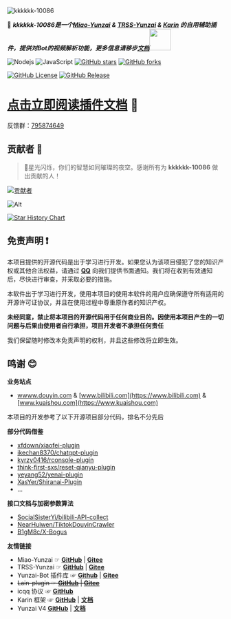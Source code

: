 ![kkkkkk-10086](https://socialify.git.ci/ikenxuan/kkkkkk-10086/image?font=Inter&forks=1&issues=1&language=1&name=1&owner=1&pattern=Plus&pulls=1&stargazers=1&theme=Auto)

🦄 _**kkkkkk-10086是一个[Miao-Yunzai](https://github.com/yoimiya-kokomi/Miao-Yunzai) & [TRSS-Yunzai](https://github.com/TimeRainStarSky/Yunzai) & [Karin](https://github.com/KarinJS/Karin) 的自用辅助插件，提供对Bot的视频解析功能，更多信息请移步[文档](https://ikenxuan.github.io/kkkkkk-10086)**_<img src="https://media.giphy.com/media/mGcNjsfWAjY5AEZNw6/giphy.gif" width="50">

![Nodejs](https://img.shields.io/badge/-Node.js-3C873A?style=flat&logo=Node.js&logoColor=white)
![JavaScript](https://img.shields.io/badge/-JavaScript-eed718?style=flat&logo=javascript&logoColor=ffffff)
[![GitHub stars](https://img.shields.io/github/stars/ikenxuan/kkkkkk-10086)](https://github.com/ikenxuan/kkkkkk-10086/stargazers)
[![GitHub forks](https://img.shields.io/github/forks/ikenxuan/kkkkkk-10086)](https://github.com/ikenxuan/kkkkkk-10086/network)

<div>

[![GitHub License](https://img.shields.io/github/license/ikenxuan/kkkkkk-10086)](https://github.com/ikenxuan/kkkkkk-10086/blob/master/LICENSE)
[![GitHub Release](https://img.shields.io/github/v/release/ikenxuan/kkkkkk-10086)](https://github.com/ikenxuan/kkkkkk-10086/releases)

<div>

# [点击立即阅读插件文档](https://ikenxuan.github.io/kkkkkk-10086/) 📖

反馈群：[795874649](http://qm.qq.com/cgi-bin/qm/qr?_wv=1027&k=S8y6baEcSkO6TEO5kEdfgmJhz79Oxdw5&authKey=ficWQytHGz3KIv5i0HpGbEeMBpABBXfjEMYRzo3ZwMV%2B0Y5mq8cC0Yxbczfa904H&noverify=0&group_code=795874649)

## 贡献者 🌟

> 🌟星光闪烁，你们的智慧如同璀璨的夜空。感谢所有为 **kkkkkk-10086** 做出贡献的人！

[![贡献者](https://contributors-img.web.app/image?repo=ikenxuan/kkkkkk-10086)](https://github.com/ikenxuan/kkkkkk-10086/graphs/contributors)

![Alt](https://repobeats.axiom.co/api/embed/3396f5ddc7a64da4b9089a4193c2cb3ba40588f7.svg 'Repobeats analytics image')

[![Star History Chart](https://api.star-history.com/svg?repos=ikenxuan/kkkkkk-10086&type=Date)](https://star-history.com/#ikenxuan/kkkkkk-10086&Date)

## 免责声明 ❗

本项目提供的开源代码是出于学习进行开发。如果您认为该项目侵犯了您的知识产权或其他合法权益，请通过 **[QQ](https://qm.qq.com/q/k6Up32hdWE)** 向我们提供书面通知。我们将在收到有效通知后，尽快进行审查，并采取必要的措施。

本软件出于学习进行开发，使用本项目的使用本软件的用户应确保遵守所有适用的开源许可证协议，并且在使用过程中尊重原作者的知识产权。

**未经同意，禁止将本项目的开源代码用于任何商业目的。因使用本项目产生的一切问题与后果由使用者自行承担，项目开发者不承担任何责任**

我们保留随时修改本免责声明的权利，并且这些修改将立即生效。

## 鸣谢 😊

**业务站点**

- [wwww.douyin.com](https://www.douyin.com) & [www.bilibili.com](https://www.bilibili.com) & [www.kuaishou.com](https://www.kuaishou.com)

本项目的开发参考了以下开源项目部分代码，排名不分先后

**部分代码借鉴**

- [xfdown/xiaofei-plugin](https://gitee.com/xfdown/xiaofei-plugin)
- [ikechan8370/chatgpt-plugin](https://github.com/ikechan8370/chatgpt-plugin)
- [kyrzy0416/rconsole-plugin](https://gitee.com/kyrzy0416/rconsole-plugin)
- [think-first-sxs/reset-qianyu-plugin](https://gitee.com/think-first-sxs/reset-qianyu-plugin)
- [yeyang52/yenai-plugin](https://github.com/yeyang52/yenai-plugin)
- [XasYer/Shiranai-Plugin](https://github.com/XasYer/Shiranai-Plugin)
- ...

**接口文档与加密参数算法**

- [SocialSisterYi/bilibili-API-collect](https://github.com/SocialSisterYi/bilibili-API-collect)
- [NearHuiwen/TiktokDouyinCrawler](https://github.com/NearHuiwen/TiktokDouyinCrawler)
- [B1gM8c/X-Bogus](https://github.com/B1gM8c/X-Bogus)

**友情链接**

- Miao-Yunzai ☞ [**GitHub**](https://github.com/yoimiya-kokomi/Miao-Yunzai) | [**Gitee**](https://gitee.com/yoimiya-kokomi/Miao-Yunzai)
- TRSS-Yunzai ☞ [**GitHub**](https://github.com/TimeRainStarSky/Yunzai) | [**Gitee**](https://gitee.com/TimeRainStarSky/Yunzai)
- Yunzai-Bot 插件库 ☞ [**Github**](https://github.com/yhArcadia/Yunzai-Bot-plugins-index) | [**Gitee**](https://gitee.com/yhArcadia/Yunzai-Bot-plugins-index)
- ~~Lain-plugin ☞ [**GitHub**](https://github.com/Loli-Lain/Lain-plugin) | [**Gitee**](https://gitee.com/Zyy955/Lain-plugin)~~
- icqq 协议 ☞ [**GitHub**](https://github.com/icqqjs/icqq)
- Karin 框架 ☞ [**GitHub**](https://github.com/Karinjs/Karin) | [**文档**](https://karinjs.github.io/Karin)
- Yunzai V4 [**GitHub**](https://github.com/yunzai-org/yunzaijs) | [**文档**](https://yunzai-org.github.io/docs)
